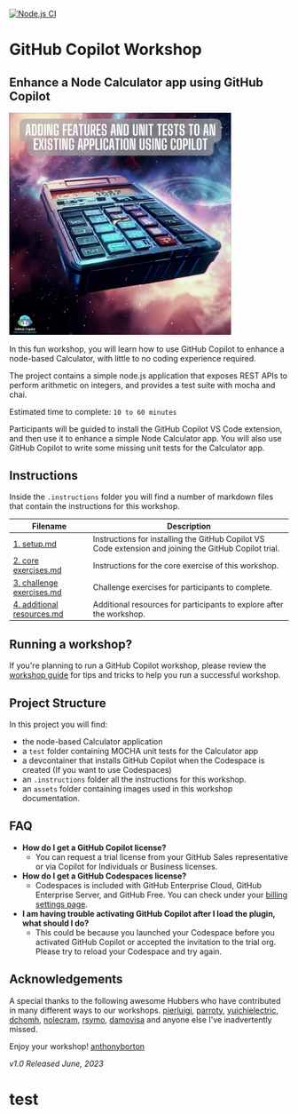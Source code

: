 [![Node.js CI](https://github.com/sifiadlene/my-calculator/actions/workflows/node.js.yml/badge.svg)](https://github.com/sifiadlene/my-calculator/actions/workflows/node.js.yml)

# GitHub Copilot Workshop

## Enhance a Node Calculator app using GitHub Copilot

<img width="400" alt="Node Calculator image" src="./assets/Node%20calculator%20image.png">

In this fun workshop, you will learn how to use GitHub Copilot to enhance a node-based Calculator, with little to no coding experience required.

The project contains a simple node.js application that exposes REST APIs to perform arithmetic on integers, and provides a test suite with mocha and chai.

Estimated time to complete: `10 to 60 minutes`

Participants will be guided to install the GitHub Copilot VS Code extension, and then use it to enhance a simple Node Calculator app. You will also use GitHub Copilot to write some missing unit tests for the Calculator app.


## Instructions 

Inside the `.instructions` folder you will find a number of markdown files that contain the instructions for this workshop.

Filename | Description
--- | ---
[1. setup.md](</.instructions/1. setup.md>) | Instructions for installing the GitHub Copilot VS Code extension and joining the GitHub Copilot trial.
[2. core exercises.md](</.instructions/2. core exercises.md>) | Instructions for the core exercise of this workshop.
[3. challenge exercises.md](</.instructions/3. challenge exercises.md>) | Challenge exercises for participants to complete.
[4. additional resources.md](</.instructions/4. additional resources.md>) | Additional resources for participants to explore after the workshop.


## Running a workshop?

If you're planning to run a GitHub Copilot workshop, please review the [workshop guide](</.instructions/workshop organisers.md>) for tips and tricks to help you run a successful workshop. 


## Project Structure

In this project you will find: 

* the node-based Calculator application
* a `test` folder containing MOCHA unit tests for the Calculator app
* a devcontainer that installs GitHub Copilot when the Codespace is created (If you want to use Codespaces)
* an `.instructions` folder all the instructions for this workshop.
* an `assets` folder containing images used in this workshop documentation.



## FAQ 

- **How do I get a GitHub Copilot license?**
  - You can request a trial license from your GitHub Sales representative or via Copilot for Individuals or Business licenses.
- **How do I get a GitHub Codespaces license?**
    - Codespaces is included with GitHub Enterprise Cloud, GitHub Enterprise Server, and GitHub Free. You can check under your [billing settings page](https://github.com/settings/billing).
- **I am having trouble activating GitHub Copilot after I load the plugin, what should I do?**
    - This could be because you launched your Codespace before you activated GitHub Copilot or accepted the invitation to the trial org. Please try to reload your Codespace and try again.

## Acknowledgements

A special thanks to the following awesome Hubbers who have contributed in many different ways to our workshops. 
[pierluigi](https://github.com/pierluigi), [parroty](https://github.com/yuichielectric), [yuichielectric](https://github.com/yuichielectric), [dchomh](https://github.com/dchomh), [nolecram](https://github.com/nolecram), [rsymo](https://github.com/rsymo), [damovisa](https://github.com/damovisa) and anyone else I've inadvertently missed.

Enjoy your workshop!
[anthonyborton](https://github.com/anthonyborton)

_v1.0 Released June, 2023_

# test
